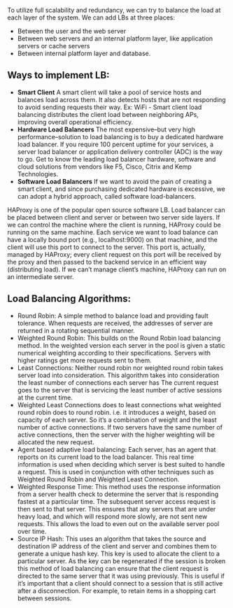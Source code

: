 To utilize full scalability and redundancy, we can try to balance the load at each layer of the system. We can add LBs at three places:

* Between the user and the web server
* Between web servers and an internal platform layer, like application servers or cache servers
* Between internal platform layer and database.

## Ways to implement LB:
* **Smart Client**
A smart client will take a pool of service hosts and balances load across them. It also detects hosts that are not responding to avoid sending requests their way. Ex: WiFi - Smart client load balancing distributes the client load between neighboring APs, improving overall operational efficiency.
* **Hardware Load Balancers**
The most expensive–but very high performance–solution to load balancing is to buy a dedicated hardware load balancer. If you require 100 percent uptime for your services, a server load balancer or application delivery controller (ADC) is the way to go. Get to know the leading load balancer hardware, software and cloud solutions from vendors like F5, Cisco, Citrix and Kemp Technologies.
* **Software Load Balancers**
If we want to avoid the pain of creating a smart client, and since purchasing dedicated hardware is excessive, we can adopt a hybrid approach, called software load-balancers.

HAProxy is one of the popular open source software LB. Load balancer can be placed between client and server or between two server side layers. If we can control the machine where the client is running, HAProxy could be running on the same machine. Each service we want to load balance can have a locally bound port (e.g., localhost:9000) on that machine, and the client will use this port to connect to the server. This port is, actually, managed by HAProxy; every client request on this port will be received by the proxy and then passed to the backend service in an efficient way (distributing load). If we can’t manage client’s machine, HAProxy can run on an intermediate server.

## Load Balancing Algorithms:
* Round Robin: A simple method to balance load and providing fault tolerance. When requests are received, the addresses of server are returned in a rotating sequential manner. 
* Weighted Round Robin: This builds on the Round Robin load balancing method. In the weighted version each server in the pool is given a static numerical weighting according to their specifications. Servers with higher ratings get more requests sent to them.
* Least Connections: Neither round robin nor weighted round robin takes server load into consideration. This algorithm takes into consideration the least number of connections each server has The current request goes to the server that is servicing the least number of active sessions at the current time.
* Weighted Least Connections does to least connections what weighted round robin does to round robin. i.e. it introduces a weight, based on capacity of each server. So it’s a combination of weight and the least number of active connections. If two servers have the same number of active connections, then the server with the higher weighting will be allocated the new request.
* Agent based adaptive load balancing: Each server, has an agent that reports on its current load to the load balancer. This real time information is used when deciding which server is best suited to handle a request. This is used in conjunction with other techniques such as Weighted Round Robin and Weighted Least Connection.
* Weighted Response Time: This method uses the response information from a server health check to determine the server that is responding fastest at a particular time. The subsequent server access request is then sent to that server. This ensures that any servers that are under heavy load, and which will respond more slowly, are not sent new requests. This allows the load to even out on the available server pool over time.
* Source IP Hash: This uses an algorithm that takes the source and destination IP address of the client and server and combines them to generate a unique hash key. This key is used to allocate the client to a particular server. As the key can be regenerated if the session is broken this method of load balancing can ensure that the client request is directed to the same server that it was using previously. This is useful if it’s important that a client should connect to a session that is still active after a disconnection. For example, to retain items in a shopping cart between sessions.
